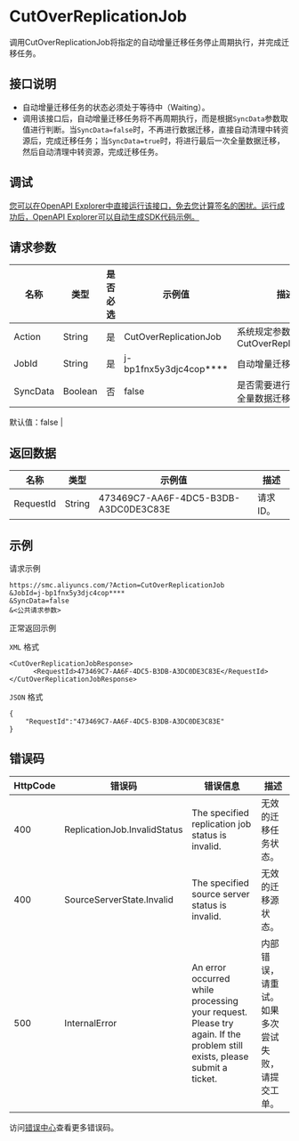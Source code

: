 # CutOverReplicationJob

调用CutOverReplicationJob将指定的自动增量迁移任务停止周期执行，并完成迁移任务。

## 接口说明

-   自动增量迁移任务的状态必须处于等待中（Waiting）。
-   调用该接口后，自动增量迁移任务将不再周期执行，而是根据`SyncData`参数取值进行判断。当`SyncData=false`时，不再进行数据迁移，直接自动清理中转资源后，完成迁移任务；当`SyncData=true`时，将进行最后一次全量数据迁移，然后自动清理中转资源，完成迁移任务。

## 调试

[您可以在OpenAPI Explorer中直接运行该接口，免去您计算签名的困扰。运行成功后，OpenAPI Explorer可以自动生成SDK代码示例。](https://api.aliyun.com/#product=smc&api=CutOverReplicationJob&type=RPC&version=2019-06-01)

## 请求参数

|名称|类型|是否必选|示例值|描述|
|--|--|----|---|--|
|Action|String|是|CutOverReplicationJob|系统规定参数。取值：CutOverReplicationJob |
|JobId|String|是|j-bp1fnx5y3djc4cop\*\*\*\*|自动增量迁移任务ID。 |
|SyncData|Boolean|否|false|是否需要进行最后一次全量数据迁移。

 默认值：false |

## 返回数据

|名称|类型|示例值|描述|
|--|--|---|--|
|RequestId|String|473469C7-AA6F-4DC5-B3DB-A3DC0DE3C83E|请求ID。 |

## 示例

请求示例

```
https://smc.aliyuncs.com/?Action=CutOverReplicationJob
&JobId=j-bp1fnx5y3djc4cop****
&SyncData=false
&<公共请求参数>
```

正常返回示例

`XML` 格式

```
<CutOverReplicationJobResponse>
      <RequestId>473469C7-AA6F-4DC5-B3DB-A3DC0DE3C83E</RequestId>
</CutOverReplicationJobResponse>
```

`JSON` 格式

```
{
	"RequestId":"473469C7-AA6F-4DC5-B3DB-A3DC0DE3C83E"	
}
```

## 错误码

|HttpCode|错误码|错误信息|描述|
|--------|---|----|--|
|400|ReplicationJob.InvalidStatus|The specified replication job status is invalid.|无效的迁移任务状态。|
|400|SourceServerState.Invalid|The specified source server status is invalid.|无效的迁移源状态。|
|500|InternalError|An error occurred while processing your request. Please try again. If the problem still exists, please submit a ticket.|内部错误，请重试。如果多次尝试失败，请提交工单。|

访问[错误中心](https://error-center.aliyun.com/status/product/smc)查看更多错误码。

